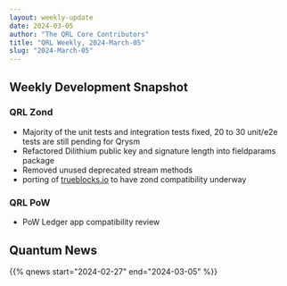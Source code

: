 ```yaml
---
layout: weekly-update
date: 2024-03-05
author: "The QRL Core Contributors"
title: "QRL Weekly, 2024-March-05"
slug: "2024-March-05"
---
```


## Weekly Development Snapshot

### QRL Zond

- Majority of the unit tests and integration tests fixed, 20 to 30 unit/e2e tests are still pending for Qrysm
- Refactored Dilithium public key and signature length into fieldparams package
- Removed unused deprecated stream methods
- porting of [trueblocks.io](https://trueblocks.io/) to have zond compatibility underway

### QRL PoW

- PoW Ledger app compatibility review

<!--more-->

## Quantum News

{{% qnews start="2024-02-27" end="2024-03-05" %}}
